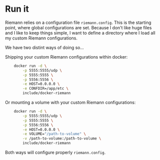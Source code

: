 # Run it

Riemann relies on a configuration file ```riemann.config```.
This is the starting point, where global configurations are set. Because I
don't like huge files and I like to keep things simple, I want to define a
directory where I load all my custom Riemann configurations.

We have two distint ways of doing so...

Shipping your custom Riemann configurations within docker:

```sh
    docker run -d \
        -p 5555:5555/udp \
        -p 5555:5555 \
        -p 5556:5556 \
        -e HOST=0.0.0.0 \
        -e CONFDIR=/app/etc \
        include/docker-riemann
```

Or mounting a volume with your custom Riemann configurations:

```sh
    docker run -d \
        -p 5555:5555/udp \
        -p 5555:5555 \
        -p 5556:5556 \
        -e HOST=0.0.0.0 \
        -e VOLUME="/path-to-volume" \
        -v /path-to-volume:/path-to-volume \
        include/docker-riemann
```

Both ways will configure properly ```riemann.config```.
